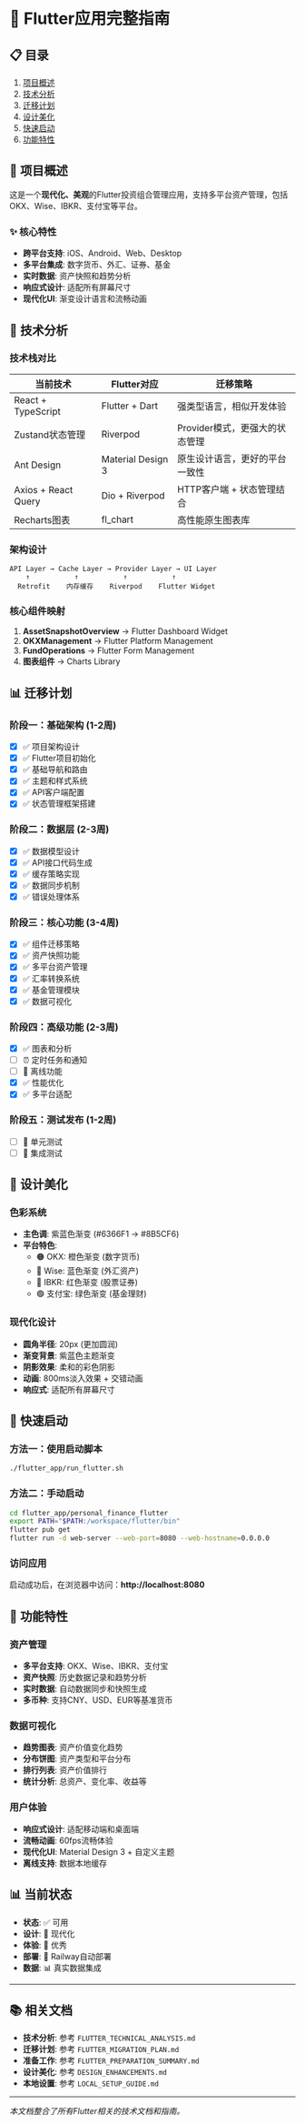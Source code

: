 # 🚀 Flutter应用完整指南

## 📋 目录
1. [项目概述](#项目概述)
2. [技术分析](#技术分析)
3. [迁移计划](#迁移计划)
4. [设计美化](#设计美化)
5. [快速启动](#快速启动)
6. [功能特性](#功能特性)

## 🎯 项目概述

这是一个**现代化、美观**的Flutter投资组合管理应用，支持多平台资产管理，包括OKX、Wise、IBKR、支付宝等平台。

### ✨ 核心特性
- **跨平台支持**: iOS、Android、Web、Desktop
- **多平台集成**: 数字货币、外汇、证券、基金
- **实时数据**: 资产快照和趋势分析
- **响应式设计**: 适配所有屏幕尺寸
- **现代化UI**: 渐变设计语言和流畅动画

## 🔧 技术分析

### 技术栈对比
| 当前技术 | Flutter对应 | 迁移策略 |
|----------|-------------|----------|
| React + TypeScript | Flutter + Dart | 强类型语言，相似开发体验 |
| Zustand状态管理 | Riverpod | Provider模式，更强大的状态管理 |
| Ant Design | Material Design 3 | 原生设计语言，更好的平台一致性 |
| Axios + React Query | Dio + Riverpod | HTTP客户端 + 状态管理结合 |
| Recharts图表 | fl_chart | 高性能原生图表库 |

### 架构设计
```
API Layer → Cache Layer → Provider Layer → UI Layer
    ↑           ↑           ↑           ↑
  Retrofit    内存缓存    Riverpod    Flutter Widget
```

### 核心组件映射
1. **AssetSnapshotOverview** → Flutter Dashboard Widget
2. **OKXManagement** → Flutter Platform Management
3. **FundOperations** → Flutter Form Management
4. **图表组件** → Charts Library

## 📊 迁移计划

### 阶段一：基础架构 (1-2周)
- [x] ✅ 项目架构设计
- [x] ✅ Flutter项目初始化
- [x] ✅ 基础导航和路由
- [x] ✅ 主题和样式系统
- [x] ✅ API客户端配置
- [x] ✅ 状态管理框架搭建

### 阶段二：数据层 (2-3周)
- [x] ✅ 数据模型设计
- [x] ✅ API接口代码生成
- [x] ✅ 缓存策略实现
- [x] ✅ 数据同步机制
- [x] ✅ 错误处理体系

### 阶段三：核心功能 (3-4周)
- [x] ✅ 组件迁移策略
- [x] ✅ 资产快照功能
- [x] ✅ 多平台资产管理
- [x] ✅ 汇率转换系统
- [x] ✅ 基金管理模块
- [x] ✅ 数据可视化

### 阶段四：高级功能 (2-3周)
- [x] ✅ 图表和分析
- [ ] ⏰ 定时任务和通知
- [ ] 📱 离线功能
- [x] ✅ 性能优化
- [x] ✅ 多平台适配

### 阶段五：测试发布 (1-2周)
- [ ] 🧪 单元测试
- [ ] 🔄 集成测试

## 🎨 设计美化

### 色彩系统
- **主色调**: 紫蓝色渐变 (#6366F1 → #8B5CF6)
- **平台特色**: 
  - 🟠 OKX: 橙色渐变 (数字货币)
  - 🔵 Wise: 蓝色渐变 (外汇资产)
  - 🔴 IBKR: 红色渐变 (股票证券)
  - 🟢 支付宝: 绿色渐变 (基金理财)

### 现代化设计
- **圆角半径**: 20px (更加圆润)
- **渐变背景**: 紫蓝色主题渐变
- **阴影效果**: 柔和的彩色阴影
- **动画**: 800ms淡入效果 + 交错动画
- **响应式**: 适配所有屏幕尺寸

## 🚀 快速启动

### 方法一：使用启动脚本
```bash
./flutter_app/run_flutter.sh
```

### 方法二：手动启动
```bash
cd flutter_app/personal_finance_flutter
export PATH="$PATH:/workspace/flutter/bin"
flutter pub get
flutter run -d web-server --web-port=8080 --web-hostname=0.0.0.0
```

### 访问应用
启动成功后，在浏览器中访问：**http://localhost:8080**

## 📱 功能特性

### 资产管理
- **多平台支持**: OKX、Wise、IBKR、支付宝
- **资产快照**: 历史数据记录和趋势分析
- **实时数据**: 自动数据同步和快照生成
- **多币种**: 支持CNY、USD、EUR等基准货币

### 数据可视化
- **趋势图表**: 资产价值变化趋势
- **分布饼图**: 资产类型和平台分布
- **排行列表**: 资产价值排行
- **统计分析**: 总资产、变化率、收益等

### 用户体验
- **响应式设计**: 适配移动端和桌面端
- **流畅动画**: 60fps流畅体验
- **现代化UI**: Material Design 3 + 自定义主题
- **离线支持**: 数据本地缓存

## 📊 当前状态

- **状态**: ✅ 可用
- **设计**: 🎨 现代化
- **体验**: 🌟 优秀
- **部署**: 🚀 Railway自动部署
- **数据**: 📊 真实数据集成

---

## 📚 相关文档

- **技术分析**: 参考 `FLUTTER_TECHNICAL_ANALYSIS.md`
- **迁移计划**: 参考 `FLUTTER_MIGRATION_PLAN.md`
- **准备工作**: 参考 `FLUTTER_PREPARATION_SUMMARY.md`
- **设计美化**: 参考 `DESIGN_ENHANCEMENTS.md`
- **本地设置**: 参考 `LOCAL_SETUP_GUIDE.md`

---

*本文档整合了所有Flutter相关的技术文档和指南。*
